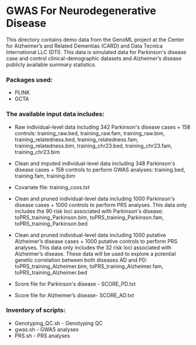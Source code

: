 # GWAS For Neurodegenerative Disease

This directory contains demo data from the GenoML project at the Center for Alzheimer’s and Related Dementias (CARD) and Data Tecnica International LLC (DTI). This data is simulated data for Parkinson's disease case and control clinical-demographic datasets and Alzheimer’s disease publicly available summary statistics. 

### Packages used:
- PLINK
- GCTA

### The available input data includes: 

- Raw individual-level data including 342 Parkinson's disease cases + 158 controls:
training_raw.bed, training_raw.fam, training_raw.bim,
training_relatedness.bed, training_relatedness.fam, training_relatedness.bim,
training_chr23.bed, training_chr23.fam, training_chr23.bim

- Clean and imputed individual-level data including 348 Parkinson's disease cases + 158 controls to perform GWAS analyses:
training.bed, training.fam, training.bim

- Covariate file: training_covs.txt

- Clean and pruned individual-level data including 1000 Parkinson's disease cases + 1000 controls to perform PRS analyses. This data only includes the 90 risk loci associated with Parkinson's disease:
toPRS_training_Parkinson.bim, toPRS_training_Parkinson.fam, toPRS_training_Parkinson.bed

- Clean and pruned individual-level data including 1000 putative Alzheimer’s disease cases + 1000 putative controls to perform PRS analyses. This data only includes the 32 risk
loci associated with Alzheimer’s disease. These data will be used to explore a potential genetic correlation between both diseases AD and PD:
toPRS_training_Alzheimer.bim, toPRS_training_Alzheimer.fam, toPRS_training_Alzheimer.bed

- Score file for Parkinson's disease - SCORE_PD.txt
- Score file for Alzheimer’s disease- SCORE_AD.txt

### Inventory of scripts:

- Genotyping_QC.sh - Genotyping QC
- gwas.sh - GWAS analyses
- PRS.sh - PRS analyses
